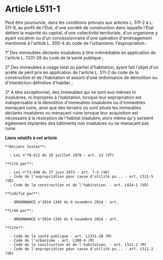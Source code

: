 # Article L511-1

Peut être poursuivie, dans les conditions prévues aux articles L. 511-2 à L. 511-9, au profit de l'Etat, d'une société de
construction dans laquelle l'Etat détient la majorité du capital, d'une collectivité territoriale, d'un organisme y ayant
vocation ou d'un concessionnaire d'une opération d'aménagement mentionné à l'article L. 300-4 du code de l'urbanisme,
l'expropriation :

1° Des immeubles déclarés insalubres à titre irrémédiable en application de l'article L. 1331-28 du code de la santé
publique ;

2° Des immeubles à usage total ou partiel d'habitation, ayant fait l'objet d'un arrêté de péril pris en application de
l'article L. 511-2 du code de la construction et de l'habitation et assorti d'une ordonnance de démolition ou d'interdiction
définitive d'habiter ;

3° A titre exceptionnel, des immeubles qui ne sont eux-mêmes ni insalubres, ni impropres à l'habitation, lorsque leur
expropriation est indispensable à la démolition d'immeubles insalubres ou d'immeubles menaçant ruine, ainsi que des terrains
où sont situés les immeubles déclarés insalubres ou menaçant ruine lorsque leur acquisition est nécessaire à la résorption de
l'habitat insalubre, alors même qu'y seraient également implantés des bâtiments non insalubres ou ne menaçant pas ruine.

**Liens relatifs à cet article**

	**Anciens textes**:

	  - Loi n°70-612 du 10 juillet 1970 - art. 13 (VT)

	**Cité par**:

	  - Loi n°73-548 du 27 juin 1973 - art. 7-5 (VD)
	  - Code de l'expropriation pour cause d'utilité pu... - art. L511-5 (VD)
	  - Code de la construction et de l'habitation. - art. L614-1 (VD)

	**Codifié par**:

	  - ORDONNANCE n°2014-1345 du 6 novembre 2014 - art.

	**Créé par**:

	  - ORDONNANCE n°2014-1345 du 6 novembre 2014 - art.

	**Cite**:

	  - Code de la santé publique - art. L1331-28 (M)
	  - Code de l'urbanisme - art. L300-4 (M)
	  - Code de la construction et de l'habitation. - art. L511-2 (M)
	  - Code de l'expropriation pour cause d'utilité pu... - art. L511-2 (VD)
